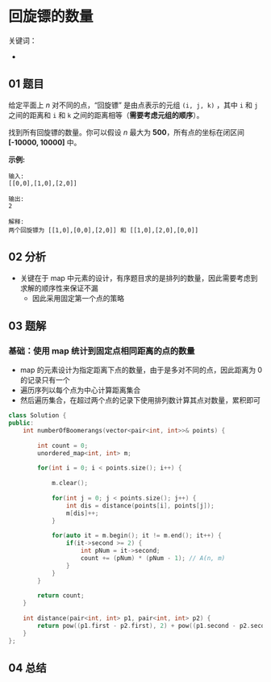 # 回旋镖的数量
关键词：

- 

## 01 题目

给定平面上 *n* 对不同的点，“回旋镖” 是由点表示的元组 `(i, j, k)` ，其中 `i` 和 `j` 之间的距离和 `i` 和 `k` 之间的距离相等（**需要考虑元组的顺序**）。

找到所有回旋镖的数量。你可以假设 *n* 最大为 **500**，所有点的坐标在闭区间 **[-10000, 10000]** 中。

**示例:**

```
输入:
[[0,0],[1,0],[2,0]]

输出:
2

解释:
两个回旋镖为 [[1,0],[0,0],[2,0]] 和 [[1,0],[2,0],[0,0]]
```

## 02 分析

- 关键在于 map 中元素的设计，有序题目求的是排列的数量，因此需要考虑到求解的顺序性来保证不漏
  - 因此采用固定第一个点的策略

## 03 题解

### 基础：使用 map 统计到固定点相同距离的点的数量

- map 的元素设计为指定距离下点的数量，由于是多对不同的点，因此距离为 0 的记录只有一个
- 遍历序列以每个点为中心计算距离集合
- 然后遍历集合，在超过两个点的记录下使用排列数计算其点对数量，累积即可

```c++
class Solution {
public:
    int numberOfBoomerangs(vector<pair<int, int>>& points) {
        
        int count = 0;
        unordered_map<int, int> m;
        
        for(int i = 0; i < points.size(); i++) {
            
            m.clear();
            
            for(int j = 0; j < points.size(); j++) {
                int dis = distance(points[i], points[j]);
                m[dis]++;
            }
            
            for(auto it = m.begin(); it != m.end(); it++) {
                if(it->second >= 2) {
                    int pNum = it->second;
                    count += (pNum) * (pNum - 1); // A(n, m)
                }
            }
        }
        
        return count;
    }
    
    int distance(pair<int, int> p1, pair<int, int> p2) {
        return pow((p1.first - p2.first), 2) + pow((p1.second - p2.second), 2);
    }
};
```

## 04 总结

